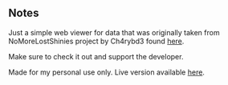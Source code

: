 ## Notes
Just a simple web viewer for data that was originally taken from NoMoreLostShinies project by Ch4rybd3 found [here](https://github.com/Ch4rybd3/PokeMMO-NoMoreLostShiniesm).

Make sure to check it out and support the developer.

Made for my personal use only.
Live version available [here](https://pokemmmohunter.onrender.com/).
